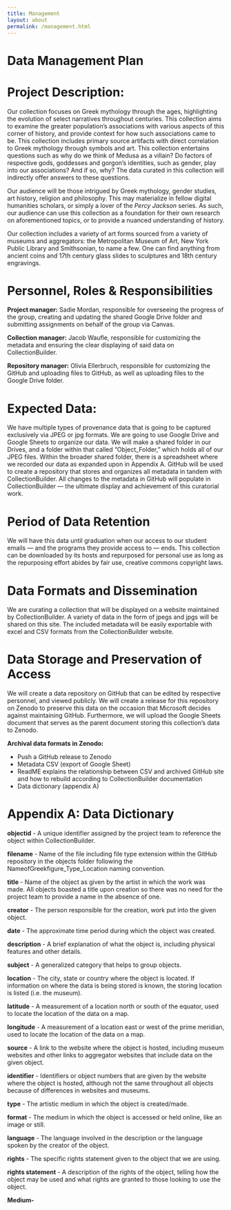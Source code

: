 ```yaml
---
title: Management
layout: about
permalink: /management.html
---
```


# **Data Management Plan**

# Project Description: 

Our collection focuses on Greek mythology through the ages, highlighting the evolution of select narratives throughout centuries. This collection aims to examine the greater population’s associations with various aspects of this corner of history, and provide context for how such associations came to be. This collection includes primary source artifacts with direct correlation to Greek mythology through symbols and art. This collection entertains questions such as why do we think of Medusa as a villain? Do factors of respective gods, goddesses and gorgon’s identities, such as gender, play into our associations? And if so, why? The data curated in this collection will indirectly offer answers to these questions.  

Our audience will be those intrigued by Greek mythology, gender studies, art history, religion and philosophy. This may materialize in fellow digital humanities scholars, or simply a lover of the *Percy Jackson* series. As such, our audience can use this collection as a foundation for their own research on aforementioned topics, or to provide a nuanced understanding of history. 

Our collection includes a variety of art forms sourced from a variety of museums and aggregators: the Metropolitan Museum of Art, New York Public Library and Smithsonian, to name a few. One can find anything from ancient coins and 17th century glass slides to sculptures and 18th century engravings.

# Personnel, Roles & Responsibilities

**Project manager:** Sadie Mordan, responsible for overseeing the progress of the group, creating and updating the shared Google Drive folder and submitting assignments on behalf of the group via Canvas.

**Collection manager:** Jacob Waufle, responsible for customizing the metadata and ensuring the clear displaying of said data on CollectionBuilder.

**Repository manager:** Olivia Ellerbruch, responsible for customizing the GitHub and uploading files to GitHub, as well as uploading files to the Google Drive folder. 

# Expected Data:

We have multiple types of provenance data that is going to be captured exclusively via JPEG or jpg formats. We are going to use Google Drive and Google Sheets to organize our data. We will make a shared folder in our Drives, and a folder within that called “Object\_Folder,” which holds all of our JPEG files. Within the broader shared folder, there is a spreadsheet where we recorded our data as expanded upon in Appendix A. GitHub will be used to create a repository that stores and organizes all metadata in tandem with CollectionBuilder. All changes to the metadata in GitHub will populate in CollectionBuilder — the ultimate display and achievement of this curatorial work.

# Period of Data Retention

We will have this data until graduation when our access to our student emails — and the programs they provide access to — ends. This collection can be downloaded by its hosts and repurposed for personal use as long as the repurposing effort abides by fair use, creative commons copyright laws.

# Data Formats and Dissemination

We are curating a collection that will be displayed on a website maintained by CollectionBuilder. A variety of data in the form of jpegs and jpgs will be shared on this site. The included metadata will be easily exportable with excel and CSV formats from the CollectionBuilder website.

# Data Storage and Preservation of Access

We will create a data repository on GitHub that can be edited by respective personnel, and viewed publicly. We will create a release for this repository on Zenodo to preserve this data on the occasion that Microsoft decides against maintaining GitHub. Furthermore, we will upload the Google Sheets document that serves as the parent document storing this collection’s data to Zenodo. 

**Archival data formats in Zenodo:**

* Push a GitHub release to Zenodo  
* Metadata CSV (export of Google Sheet)  
* ReadME explains the relationship between CSV and archived GitHub site and how to rebuild according to CollectionBuilder documentation  
* Data dictionary (appendix A)

# Appendix A: Data Dictionary

**objectid** \- A unique identifier assigned by the project team to reference the object within CollectionBuilder. 

**filename** \- Name of the file including file type extension within the GitHub repository in the objects folder following the NameofGreekfigure\_Type\_Location naming convention.

**title** \- Name of the object as given by the artist in which the work was made. All objects boasted a title upon creation so there was no need for the project team to provide a name in the absence of one.

**creator** \- The person responsible for the creation, work put into the given object.

**date** \- The approximate time period during which the object was created. 

**description** \- A brief explanation of what the object is, including physical features and other details.

**subject** \- A generalized category that helps to group objects.

**location** \- The city, state or country where the object is located. If information on where the data is being stored is known, the storing location is listed (i.e. the museum).

**latitude** \- A measurement of a location north or south of the equator, used to locate the location of the data on a map.

**longitude** \- A measurement of a location east or west of the prime meridian, used to locate the location of the data on a map.

**source** \- A link to the website where the object is hosted, including museum websites and other links to aggregator websites that include data on the given object.

**identifier** \- Identifiers or object numbers that are given by the website where the object is hosted, although not the same throughout all objects because of differences in websites and museums.

**type** \- The artistic medium in which the object is created/made. 

**format** \- The medium in which the object is accessed or held online, like an image or still.

**language** \- The language involved in the description or the language spoken by the creator of the object.

**rights** \- The specific rights statement given to the object that we are using.

**rights statement** \- A description of the rights of the object, telling how the object may be used and what rights are granted to those looking to use the object.

**Medium-** 
